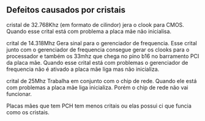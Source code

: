 ## Defeitos causados por cristais

cristal de 32.768Khz (em formato de cilindor) jera o clook para CMOS.
	Quando esse crital está com problema a placa mãe não inicialisa.

crital de 14.318Mhz Gera sinal para o gerenciador de frequencia. Esse crital junto com o gerenciador de frequencia consegue gerar os 
clooks para o processador e também os 33mhz que chega no pino b16 no barramento PCI da placa mãe.
	Quando esse crital está com problemas o gerenciador de frequencia não é ativado a placa mãe liga mas não inicializa.

crital de 25Mhz Trabalha em conjunto com o chip de rede. Quando ele está com problemas a placa mãe liga inicializa. Porém o chip de rede não vai funcionar.
	


Placas mães que tem PCH
	tem menos critais ou elas possui ci que funcia como os cristais. 
